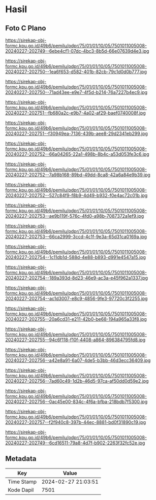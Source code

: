 # Hasil

## Foto C Plano

https://sirekap-obj-formc.kpu.go.id/49b6/pemilu/pdpr/75/01/01/10/05/7501011005008-20240227-202749--6ebe4cf1-07dc-4bc3-8b5d-66e07639d4e3.jpg

https://sirekap-obj-formc.kpu.go.id/49b6/pemilu/pdpr/75/01/01/10/05/7501011005008-20240227-202750--1ea6f653-d582-401b-82cb-79c1d0d0b777.jpg

https://sirekap-obj-formc.kpu.go.id/49b6/pemilu/pdpr/75/01/01/10/05/7501011005008-20240227-202750--71ad43ee-e9e7-4f5d-b214-76a7227b4ec9.jpg

https://sirekap-obj-formc.kpu.go.id/49b6/pemilu/pdpr/75/01/01/10/05/7501011005008-20240227-202751--fb680a2c-e9b7-4a02-af29-baef0740008f.jpg

https://sirekap-obj-formc.kpu.go.id/49b6/pemilu/pdpr/75/01/01/10/05/7501011005008-20240227-202751--f30949ea-7136-439b-aee8-29d2341eb299.jpg

https://sirekap-obj-formc.kpu.go.id/49b6/pemilu/pdpr/75/01/01/10/05/7501011005008-20240227-202752--66a04265-22a1-498b-8b4c-a53d053fe3c6.jpg

https://sirekap-obj-formc.kpu.go.id/49b6/pemilu/pdpr/75/01/01/10/05/7501011005008-20240227-202752--7a98b168-89bd-49dd-8ca8-42a6a84e9b39.jpg

https://sirekap-obj-formc.kpu.go.id/49b6/pemilu/pdpr/75/01/01/10/05/7501011005008-20240227-202752--527c84f9-f8b9-4d49-b932-f0e4ac72c01b.jpg

https://sirekap-obj-formc.kpu.go.id/49b6/pemilu/pdpr/75/01/01/10/05/7501011005008-20240227-202753--ae9b119f-576c-4fd0-a98b-7087372a1ef9.jpg

https://sirekap-obj-formc.kpu.go.id/49b6/pemilu/pdpr/75/01/01/10/05/7501011005008-20240227-202753--66ca2999-3ccd-4c1f-9e3a-65d31ca0169a.jpg

https://sirekap-obj-formc.kpu.go.id/49b6/pemilu/pdpr/75/01/01/10/05/7501011005008-20240227-202754--1c11db1d-588d-4e88-b893-d991e4547a15.jpg

https://sirekap-obj-formc.kpu.go.id/49b6/pemilu/pdpr/75/01/01/10/05/7501011005008-20240227-202754--189a393d-8d23-46e9-ac3a-e45f962a1337.jpg

https://sirekap-obj-formc.kpu.go.id/49b6/pemilu/pdpr/75/01/01/10/05/7501011005008-20240227-202754--ac1d3007-e8c9-4856-9fe3-97720c3f2255.jpg

https://sirekap-obj-formc.kpu.go.id/49b6/pemilu/pdpr/75/01/01/10/05/7501011005008-20240227-202755--20a6cd31-e211-42b0-be68-194a965a33f8.jpg

https://sirekap-obj-formc.kpu.go.id/49b6/pemilu/pdpr/75/01/01/10/05/7501011005008-20240227-202755--94c6f118-f10f-4408-a864-896384795fd8.jpg

https://sirekap-obj-formc.kpu.go.id/49b6/pemilu/pdpr/75/01/01/10/05/7501011005008-20240227-202756--a42e8a91-6a07-4de5-b3bb-46d3ecc36409.jpg

https://sirekap-obj-formc.kpu.go.id/49b6/pemilu/pdpr/75/01/01/10/05/7501011005008-20240227-202756--7ad60c49-1d2b-46d5-97ca-af50dd0d59e2.jpg

https://sirekap-obj-formc.kpu.go.id/49b6/pemilu/pdpr/75/01/01/10/05/7501011005008-20240227-202756--0ac45e00-834c-4f6a-bfba-218bdb7f5300.jpg

https://sirekap-obj-formc.kpu.go.id/49b6/pemilu/pdpr/75/01/01/10/05/7501011005008-20240227-202757--f2f940c8-397b-44ec-8881-bd0f31890c19.jpg

https://sirekap-obj-formc.kpu.go.id/49b6/pemilu/pdpr/75/01/01/10/05/7501011005008-20240227-202749--6cd16511-79a8-4d7f-b902-2263f32fc52e.jpg


## Metadata

| Key        | Value               |
| ---------- | ------------------- |
| Time Stamp | 2024-02-27 21:03:51 |
| Kode Dapil | 7501                |



